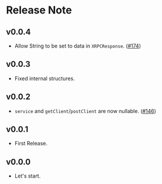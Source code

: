 # Release Note

## v0.0.4

- Allow String to be set to data in `XRPCResponse`. ([#174](https://github.com/myConsciousness/atproto.dart/issues/174))

## v0.0.3

- Fixed internal structures.

## v0.0.2

- `service` and `getClient`/`postClient` are now nullable. ([#146](https://github.com/myConsciousness/atproto.dart/issues/146))

## v0.0.1

- First Release.

## v0.0.0

- Let's start.
